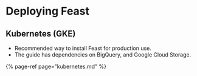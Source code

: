 # Deploying Feast

## Kubernetes \(GKE\)

* Recommended way to install Feast for production use.
* The guide has dependencies on BigQuery, and Google Cloud Storage.

{% page-ref page="kubernetes.md" %}

